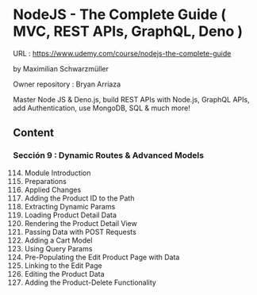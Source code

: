 # NodeJS - The Complete Guide ( MVC, REST APIs, GraphQL, Deno )

URL : https://www.udemy.com/course/nodejs-the-complete-guide

by Maximilian Schwarzmüller

Owner repository : Bryan Arriaza

Master Node JS & Deno.js, build REST APIs with Node.js, GraphQL APIs, add Authentication, use MongoDB, SQL & much more!

## Content

### Sección 9 : Dynamic Routes & Advanced Models

114. Module Introduction
115. Preparations
116. Applied Changes
117. Adding the Product ID to the Path
118. Extracting Dynamic Params
119. Loading Product Detail Data
120. Rendering the Product Detail View
121. Passing Data with POST Requests
122. Adding a Cart Model
123. Using Query Params
124. Pre-Populating the Edit Product Page with Data
125. Linking to the Edit Page
126. Editing the Product Data
127. Adding the Product-Delete Functionality
